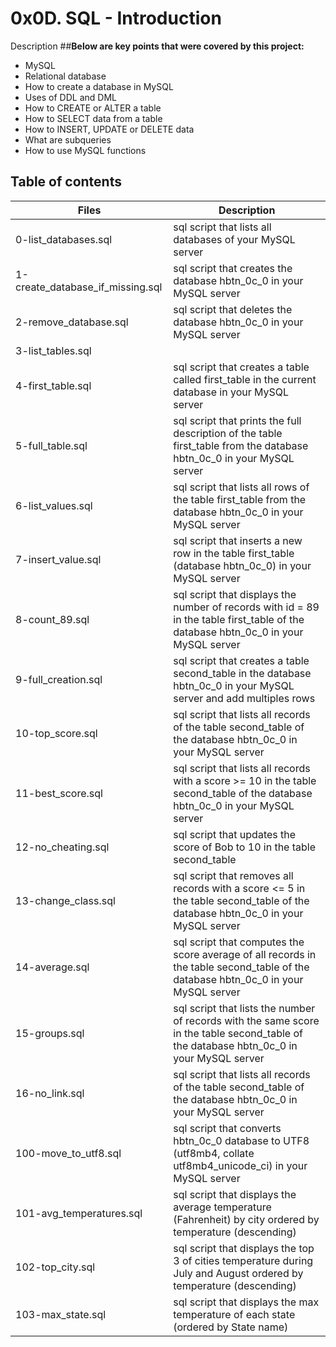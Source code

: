 # 0x0D. SQL - Introduction
Description 
##**Below are key points that were covered by this project:**

* MySQL
* Relational database
* How to create a database in MySQL
* Uses of DDL and DML
* How to CREATE or ALTER a table
* How to SELECT data from a table
* How to INSERT, UPDATE or DELETE data 
* What are subqueries
* How to use MySQL functions

## Table of contents
| Files	 |Description |
| ---- | ---- |
|0-list_databases.sql |	sql script that lists all databases of your MySQL server|
|1-create_database_if_missing.sql |	sql script that creates the database hbtn_0c_0 in your MySQL server|
|2-remove_database.sql	|sql script that deletes the database hbtn_0c_0 in your MySQL server|
|3-list_tables.sql|	|sql script that lists all the tables of a database in your MySQL server|
|4-first_table.sql|	sql script that creates a table called first_table in the current database in your MySQL server|
|5-full_table.sql|	sql script that prints the full description of the table first_table from the database hbtn_0c_0 in your MySQL server|
|6-list_values.sql|	sql script that lists all rows of the table first_table from the database hbtn_0c_0 in your MySQL server|
|7-insert_value.sql|	sql script that inserts a new row in the table first_table (database hbtn_0c_0) in your MySQL server|
|8-count_89.sql	|sql script that displays the number of records with id = 89 in the table first_table of the database hbtn_0c_0 in your MySQL server|
|9-full_creation.sql|	sql script that creates a table second_table in the database hbtn_0c_0 in your MySQL server and add multiples rows|
|10-top_score.sql|	sql script that lists all records of the table second_table of the database hbtn_0c_0 in your MySQL server|
|11-best_score.sql|	sql script that lists all records with a score >= 10 in the table second_table of the database hbtn_0c_0 in your MySQL server|
|12-no_cheating.sql|	sql script that updates the score of Bob to 10 in the table second_table|
|13-change_class.sql|	sql script that removes all records with a score <= 5 in the table second_table of the database hbtn_0c_0 in your MySQL server|
|14-average.sql	|sql script that computes the score average of all records in the table second_table of the database hbtn_0c_0 in your MySQL server|
|15-groups.sql	|sql script that lists the number of records with the same score in the table second_table of the database hbtn_0c_0 in your MySQL server|
|16-no_link.sql	|sql script that lists all records of the table second_table of the database hbtn_0c_0 in your MySQL server |
|100-move_to_utf8.sql	|sql script that converts hbtn_0c_0 database to UTF8 (utf8mb4, collate utf8mb4_unicode_ci) in your MySQL server |
|101-avg_temperatures.sql|	sql script that displays the average temperature (Fahrenheit) by city ordered by temperature (descending) |
|102-top_city.sql	|sql script that displays the top 3 of cities temperature during July and August ordered by temperature (descending) |
|103-max_state.sql	|sql script that displays the max temperature of each state (ordered by State name) |
